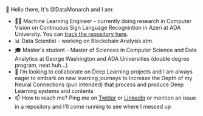 👋 Hello there, It's @DataMonarch and I am:
- 👨‍💻 Machine Learning Engineer - currently doing research in Computer Vision on Continuous Sign Language Recognintion in Azeri at ADA University. You can [track the repository here](https://github.com/ADA-SITE-JML/sign-lang).
- 📊 Data Scientist - working on Blockchain Analysis atm.
- 🎓 Master's student - Master of Sciences in Computer Science and Data Analytics at George Washington and ADA Universities (double degree program, neat huh...)
- 🤝 I’m looking to collaborate on Deep Learning projects and I am always eager to embark on new learning journeys to Increase the Depth of my Neural Connections (pun intended) that process and produce Deep Learning systems and contents 
- 📫 How to reach me? Ping me on [Twitter](https://twitter.com/ToghrulTahirov) or [LinkedIn](linkedin.com/in/toghrul-tahirov/) or mention an issue in a repository and I'll come running to see where I messed up 

<!---
DataMonarch/DataMonarch is a ✨ special ✨ repository because its `README.md` (this file) appears on your GitHub profile.
You can click the Preview link to take a look at your changes.
--->
